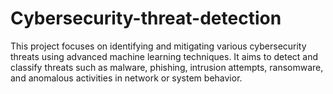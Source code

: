 # Cybersecurity-threat-detection
This project focuses on identifying and mitigating various cybersecurity threats using advanced machine learning techniques. It aims to detect and classify threats such as malware, phishing, intrusion attempts, ransomware, and anomalous activities in network or system behavior.
